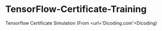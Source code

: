 # TensorFlow-Certificate-Training
Tensorflow Certificate Simulation (From <url='Dicoding.com'>Dicoding</url>)

